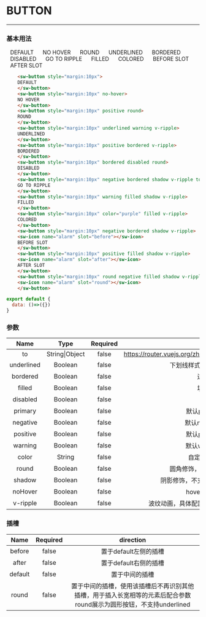 # BUTTON
---
### 基本用法
<common-decorator>
  <div class="flex">
    <sw-button style="margin:10px">
    DEFAULT
    </sw-button>
    <sw-button style="margin:10px" no-hover>
    NO HOVER
    </sw-button>
    <sw-button style="margin:10px" positive round>
    ROUND
    </sw-button>
    <sw-button style="margin:10px" underlined warning v-ripple>
    UNDERLINED
    </sw-button>
    <sw-button style="margin:10px" positive bordered v-ripple>
    BORDERED
    </sw-button>
    <sw-button style="margin:10px" bordered disabled round>
    DISABLED
    </sw-button>
    <sw-button style="margin:10px" negative bordered shadow v-ripple to="ripple.html">
    GO TO RIPPLE
    </sw-button>
    <sw-button style="margin:10px" warning filled shadow v-ripple>
    FILLED
    </sw-button>
    <sw-button style="margin:10px" color="purple" filled v-ripple>
    COLORED
    </sw-button>
    <sw-button style="margin:10px" negative bordered shadow v-ripple>
    <sw-icon name="alarm" slot="before"></sw-icon>
    BEFORE SLOT
    </sw-button>
    <sw-button style="margin:10px" positive filled shadow v-ripple>
    <sw-icon name="alarm" slot="after"></sw-icon>
    AFTER SLOT
    </sw-button>
    <sw-button style="margin:10px" round negative filled shadow v-ripple>
    <sw-icon name="alarm" slot="round"></sw-icon>
    </sw-button>
  </div>
</common-decorator>

<script>
export default {
  data: ()=>({})
}
</script>

``` html
    <sw-button style="margin:10px">
    DEFAULT
    </sw-button>
    <sw-button style="margin:10px" no-hover>
    NO HOVER
    </sw-button>
    <sw-button style="margin:10px" positive round>
    ROUND
    </sw-button>
    <sw-button style="margin:10px" underlined warning v-ripple>
    UNDERLINED
    </sw-button>
    <sw-button style="margin:10px" positive bordered v-ripple>
    BORDERED
    </sw-button>
    <sw-button style="margin:10px" bordered disabled round>
    DISABLED
    </sw-button>
    <sw-button style="margin:10px" negative bordered shadow v-ripple to="ripple.html">
    GO TO RIPPLE
    </sw-button>
    <sw-button style="margin:10px" warning filled shadow v-ripple>
    FILLED
    </sw-button>
    <sw-button style="margin:10px" color="purple" filled v-ripple>
    COLORED
    </sw-button>
    <sw-button style="margin:10px" negative bordered shadow v-ripple>
    <sw-icon name="alarm" slot="before"></sw-icon>
    BEFORE SLOT
    </sw-button>
    <sw-button style="margin:10px" positive filled shadow v-ripple>
    <sw-icon name="alarm" slot="after"></sw-icon>
    AFTER SLOT
    </sw-button>
    <sw-button style="margin:10px" round negative filled shadow v-ripple>
    <sw-icon name="alarm" slot="round"></sw-icon>
    </sw-button>
```

``` js
export default {
  data: ()=>({})
}
```

### 参数

Name|Type|Required||
:------:|:------:|:------:|:------:|
to|String\|Object|false|<a>https://router.vuejs.org/zh/guide/essentials/navigation.html</a>|
underlined|Boolean|false|下划线样式，不支持圆角修饰|
bordered|Boolean|false|边框样式|
filled|Boolean|false|填充样式|
disabled|Boolean|false|禁用|
primary|Boolean|false|默认primary配色|
negative|Boolean|false|默认negative配色|
positive|Boolean|false|默认positive配色|
warning|Boolean|false|默认warning配色|
color|String|false|自定义按钮配色|
round|Boolean|false|圆角修饰，不支持下划线样式|
shadow|Boolean|false|阴影修饰，不支持默认和下划线样式|
noHover|Boolean|false|hover效果控制器|
v-ripple|Boolean|false|波纹动画，具体配置参考 自定义指令->ripple|

### 插槽

Name|Required|direction|
:------:|:------:|:------:|
before|false|置于default左侧的插槽|
after|false|置于default右侧的插槽|
default|false|置于中间的插槽|
round|false|置于中间的插槽，使用该插槽后不再识别其他插槽，用于插入长宽相等的元素后配合参数round展示为圆形按钮，不支持underlined|